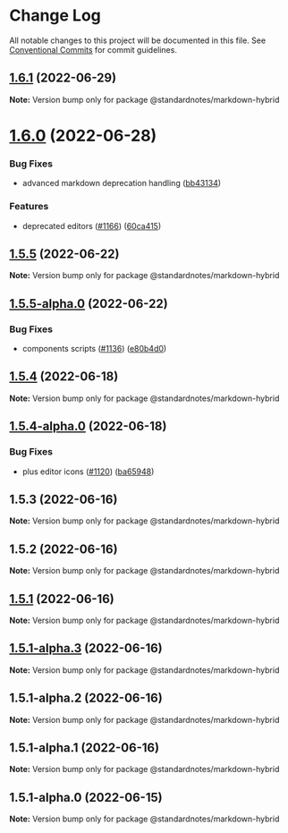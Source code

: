 # Change Log

All notable changes to this project will be documented in this file.
See [Conventional Commits](https://conventionalcommits.org) for commit guidelines.

## [1.6.1](https://github.com/standardnotes/app/compare/@standardnotes/markdown-hybrid@1.6.0...@standardnotes/markdown-hybrid@1.6.1) (2022-06-29)

**Note:** Version bump only for package @standardnotes/markdown-hybrid

# [1.6.0](https://github.com/standardnotes/app/compare/@standardnotes/markdown-hybrid@1.5.5...@standardnotes/markdown-hybrid@1.6.0) (2022-06-28)

### Bug Fixes

* advanced markdown deprecation handling ([bb43134](https://github.com/standardnotes/app/commit/bb43134e94768f534b201533c96d0a8c166b29a0))

### Features

* deprecated editors ([#1166](https://github.com/standardnotes/app/issues/1166)) ([60ca415](https://github.com/standardnotes/app/commit/60ca4150446f9a14bb6a31416686c6d07a7d0cd9))

## [1.5.5](https://github.com/standardnotes/app/compare/@standardnotes/markdown-hybrid@1.5.5-alpha.0...@standardnotes/markdown-hybrid@1.5.5) (2022-06-22)

**Note:** Version bump only for package @standardnotes/markdown-hybrid

## [1.5.5-alpha.0](https://github.com/standardnotes/app/compare/@standardnotes/markdown-hybrid@1.5.4...@standardnotes/markdown-hybrid@1.5.5-alpha.0) (2022-06-22)

### Bug Fixes

* components scripts ([#1136](https://github.com/standardnotes/app/issues/1136)) ([e80b4d0](https://github.com/standardnotes/app/commit/e80b4d0ffad495c758b593c30e1c4c754dda9b7e))

## [1.5.4](https://github.com/standardnotes/app/compare/@standardnotes/markdown-hybrid@1.5.4-alpha.0...@standardnotes/markdown-hybrid@1.5.4) (2022-06-18)

**Note:** Version bump only for package @standardnotes/markdown-hybrid

## [1.5.4-alpha.0](https://github.com/standardnotes/app/compare/@standardnotes/markdown-hybrid@1.5.3...@standardnotes/markdown-hybrid@1.5.4-alpha.0) (2022-06-18)

### Bug Fixes

* plus editor icons ([#1120](https://github.com/standardnotes/app/issues/1120)) ([ba65948](https://github.com/standardnotes/app/commit/ba65948364a3fca7bfa5005c56802102c73ccd99))

## 1.5.3 (2022-06-16)

**Note:** Version bump only for package @standardnotes/markdown-hybrid

## 1.5.2 (2022-06-16)

**Note:** Version bump only for package @standardnotes/markdown-hybrid

## [1.5.1](https://github.com/standardnotes/app/compare/@standardnotes/markdown-hybrid@1.5.1-alpha.3...@standardnotes/markdown-hybrid@1.5.1) (2022-06-16)

**Note:** Version bump only for package @standardnotes/markdown-hybrid

## [1.5.1-alpha.3](https://github.com/standardnotes/app/compare/@standardnotes/markdown-hybrid@1.5.1-alpha.2...@standardnotes/markdown-hybrid@1.5.1-alpha.3) (2022-06-16)

**Note:** Version bump only for package @standardnotes/markdown-hybrid

## 1.5.1-alpha.2 (2022-06-16)

**Note:** Version bump only for package @standardnotes/markdown-hybrid

## 1.5.1-alpha.1 (2022-06-16)

**Note:** Version bump only for package @standardnotes/markdown-hybrid

## 1.5.1-alpha.0 (2022-06-15)

**Note:** Version bump only for package @standardnotes/markdown-hybrid
